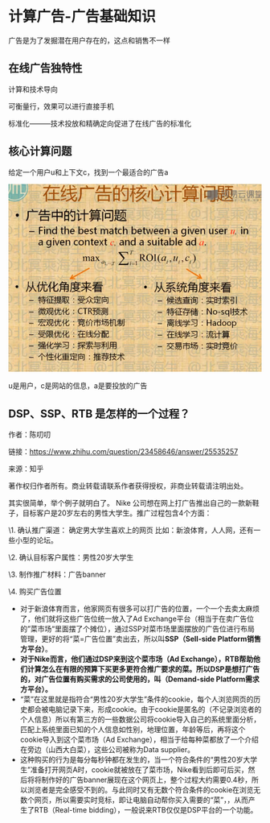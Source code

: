 # 计算广告-广告基础知识

广告是为了发掘潜在用户存在的，这点和销售不一样



## 在线广告独特性

计算和技术导向

可衡量行，效果可以进行直接手机

标准化———技术投放和精确定向促进了在线广告的标准化

## 核心计算问题

给定一个用户u和上下文c，找到一个最适合的广告a

![](https://raw.githubusercontent.com/gjwei/images/master/20181230144836.png)



u是用户，c是网站的信息，a是要投放的广告



## DSP、SSP、RTB 是怎样的一个过程？

作者：陈叨叨

链接：https://www.zhihu.com/question/23458646/answer/25535257

来源：知乎

著作权归作者所有。商业转载请联系作者获得授权，非商业转载请注明出处。

其实很简单，举个例子就明白了。 Nike 公司想在网上打广告推出自己的一款新鞋子，目标客户是20岁左右的男性大学生。推广过程包含4个方面：

\1. 确认推广渠道： 确定男大学生喜欢上的网页  比如：新浪体育，人人网，还有一些小型的论坛。

\2. 确认目标客户属性：男性20岁大学生

\3. 制作推广材料：广告banner

\4. 购买广告位置

- 对于新浪体育而言，他家网页有很多可以打广告的位置，一个一个去卖太麻烦了，他们就将这些广告位统一放入了Ad Exchange平台（相当于在卖广告位的”菜市场“里面摆了个摊位），通过SSP对菜市场里面摆放的广告位进行布局管理，更好的将“菜=广告位置”卖出去，所以叫**SSP（Sell-side Platform销售方平台）**。
- **对于Nike而言，他们通过DSP来到这个菜市场（Ad Exchange），RTB帮助他们计算怎么在有限的预算下买更多更符合推广要求的菜。所以DSP是想打广告的，对广告位置有购买需求的公司使用的，叫（Demand-side Platform需求方平台）。**
- “菜”在这里就是指符合“男性20岁大学生”条件的cookie，每个人浏览网页的历史都会被电脑记录下来，形成cookie。由于cookie是匿名的（不记录浏览者的个人信息）所以有第三方的一些数据公司将cookie导入自己的系统里面分析，匹配上系统里面已知的个人信息如性别，地理位置，年龄等后，再将这个cookie导入到这个菜市场（Ad Exchange），相当于给每种菜都放了一个介绍在旁边（山西大白菜），这些公司被称为Data supplier。
- 这种购买的行为是每分每秒钟都在发生的，当一个符合条件的“男性20岁大学生”准备打开网页A时，cookie就被放在了菜市场，Nike看到后即可后买，然后将将制作好的广告banner展现在这个网页上，整个过程大约需要0.4秒，所以浏览者是完全感受不到的。与此同时又有无数个符合条件的cookie在浏览无数个网页，所以需要实时竞标，即让电脑自动帮你买入需要的“菜”，，从而产生了RTB（Real-time bidding），一般说来RTB仅仅是DSP平台的一个功能。